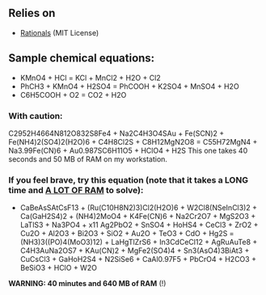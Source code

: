 ## Relies on
- [Rationals](https://github.com/tompazourek/Rationals/tree/master) (MIT License)

## Sample chemical equations:
- KMnO4 + HCl = KCl + MnCl2 + H2O + Cl2
- PhCH3 + KMnO4 + H2SO4 = PhCOOH + K2SO4 + MnSO4 + H2O
- C6H5COOH + O2 = CO2 + H2O

### With caution:
C2952H4664N812O832S8Fe4 + Na2C4H3O4SAu + Fe(SCN)2 + Fe(NH4)2(SO4)2(H2O)6 + C4H8Cl2S + C8H12MgN2O8 = C55H72MgN4 + Na3.99Fe(CN)6 + Au0.987SC6H11O5 + HClO4 + H2S
This one takes 40 seconds and 50 MB of RAM on my workstation.

### If you feel brave, try this equation (note that it takes a <b>LONG</b> time and <u><b>A LOT OF RAM</b></u> to solve):
- CaBeAsSAtCsF13 + (Ru(C10H8N2)3)Cl2(H2O)6 + W2Cl8(NSeInCl3)2 + Ca(GaH2S4)2 + (NH4)2MoO4 + K4Fe(CN)6 + Na2Cr2O7 + MgS2O3 + LaTlS3 + Na3PO4 + x11 Ag2PbO2 + SnSO4 + HoHS4 + CeCl3 + ZrO2 + Cu2O + Al2O3 + Bi2O3 + SiO2 + Au2O + TeO3 + CdO + Hg2S =
(NH3)3((PO)4(MoO3)12) + LaHgTlZrS6 + In3CdCeCl12 + AgRuAuTe8 + C4H3AuNa2OS7 + KAu(CN)2 + MgFe2(SO4)4 + Sn3(AsO4)3BiAt3 + CuCsCl3 + GaHoH2S4 + N2SiSe6 + CaAl0.97F5 + PbCrO4 + H2CO3 + BeSiO3 + HClO + W2O

<b>WARNING: 40 minutes and 640 MB of RAM</b> (!)
